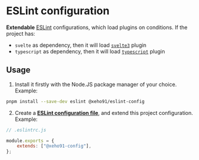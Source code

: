 # ESLint configuration

**Extendable** [ESLint] configurations, which load plugins on conditions. If the
project has:

- `svelte` as dependency, then it will load [`svelte3`] plugin
- `typescript` as dependency, then it will load [`typescript`] plugin

[`svelte3`]: https://github.com/sveltejs/eslint-plugin-svelte3
[`typescript`]: https://github.com/typescript-eslint/typescript-eslint

## Usage

1. Install it firstly with the Node.JS package manager of your choice.\
   Example:

```sh
pnpm install --save-dev eslint @xeho91/eslint-config
```

2. Create a **[ESLint configuration file]**, and extend this project configuration.\
   Example:

```js
// .eslintrc.js

module.exports = {
	extends: ["@xeho91-config"],
};
```

[ESLint]: https://github.com/eslint/eslint
[ESLint configuration file]: https://eslint.org/docs/user-guide/configuring/configuration-files
